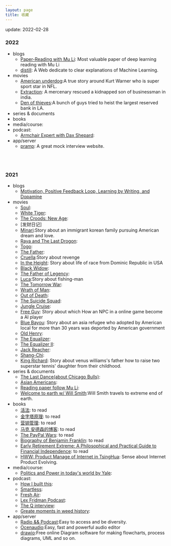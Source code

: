 ```yaml
---
layout: page
title: 收藏
---
```


update: 2022-02-28

### 2022

+ blogs
  - [Paper-Reading with Mu Li](https://github.com/mli/paper-reading): Most valuable paper of deep
   learning reading with Mu Li
  - [distill](https://distill.pub/): A Web dedicate to clear explanations of Machine Learning.  
+ movies
  - [American underdog]():A true story around Kurt Warner who is super sport star in NFL.
  - [Extraction](): A mercenary rescued a kidnapped son of businessman in india. 
  - [Den of thieves]():A bunch of guys tried to heist the largest reserved bank in LA.  
+ series & documents
+ books
+ media/course:
+ podcast:
  - [Armchair Expert with Dax Shepard]():
+ app/server
  - [pramp](https://www.pramp.com/#/): A great mock interview website.
<br />
<br />


### 2021

+ blogs
  - [Motivation, Positive Feedback Loop, Learning by Writing, and Dopamine](https://chuanwang.substack.com/p/motivation-positive-feedback-loop)
+ movies
  - [Soul]():
  - [White Tiger]():
  - [The Croods: New Age]():
  - [发财日记]
  - [Minari]():Story about an immigrant korean family pursuing American dream and love.
  - [Raya and The Last Drogon]():
  - [Togo]():
  - [The Father]():
  - [Cruella]():Story about revenge
  - [In the Height](): Story about life of race from Dominic Republic in USA  
  - [Black Widow]():   
  - [The Father of Legency]():
  - [Luca]():Story about fishing-man
  - [The Tomorrow War]():
  - [Wrath of Man]():
  - [Out of Death]():
  - [The Suicide Squad]():
  - [Jungle Cruise]():
  - [Free Guy](): Story about which How an NPC in a online game become a AI player 
  - [Blue Bayou](): Story about an asia refugee who adopted by American local for more than 30 
  years was deported by American government
  - [Old Henry]():
  - [The Equalizer]():
  - [The Equalizer II]():
  - [Jack Reacher]():
  - [Shang-Chi]():
  - [King Richard](): Story about venus williams's father how to raise two superstar tennis' daughter from their childhood.
+ series & documents
  - [The Last Dance(about Chicago Bulls)]():
  - [Asian Americans]():
  - [Reading paper follow Mu Li](https://github.com/mli/paper-reading):
  - [Welcome to earth w/ Will Smith]():Will Smith travels to extreme end of earth.
+ books
  - [活法](): to read 
  - [金字塔原理](): to read 
  - [营销管理](): to read 
  - [马克 安德森的博客](pmarchive.com): to read 
  - [The PayPal Wars](): to read 
  - [Biography of Benjamin Franklin](): to read 
  - [Early Retirement Extreme: A Philosophical and Practical Guide to Financial Independence](): to read 
  - [HWW: Product Manage of Internet in TsingHua](): Sense about Internet Product Evolving.  
+ media/course:
  - [Politics and Power in today's world by Yale]():
+ podcast:
  - [How I built this]():
  - [Smartless]():
  - [Fresh Air]():
  - [Lex Fridman Podcast]():
  - [The Q interview]():
  - [Greate moments in weed history]():
+ app/server
  - [Radio && Podcast](https://tunein.com/):Easy to access and be diversity.
  - [Ocenaudio](https://www.ocenaudio.com/):Easy, fast and powerful audio editor
  - [drawio](https://app.diagrams.net/):Free online Diagram software for making flowcharts, 
  process diagrams, UML and so on.
<br />
<br />
